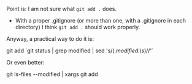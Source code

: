 Point is: I am not sure what `git add .` does. 

* With a proper .gitignore (or more than one, with a .gitignore in each directory) I think `git add .` should work properly.

Anyway, a practical way to do it is:

git add \`git status | grep modified | sed 's/\(.*modified:\s*\)//'\`

Or even better:

git ls-files --modified | xargs git add